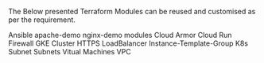 The Below presented Terraform Modules can be reused and customised as per the requirement.


Ansible
  apache-demo
  nginx-demo
modules
  Cloud Armor
  Cloud Run
  Firewall
  GKE Cluster
  HTTPS LoadBalancer
  Instance-Template-Group
  K8s Subnet
  Subnets
  Vitual Machines
  VPC
